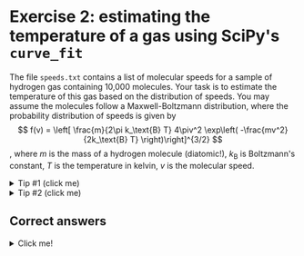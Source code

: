# Exercise 2: estimating the temperature of a gas using SciPy's `curve_fit`
The file `speeds.txt` contains a list of molecular speeds for a sample of hydrogen gas containing 10,000 molecules. Your task is to estimate the temperature of this gas based on the distribution of speeds. You may assume the molecules follow a Maxwell-Boltzmann distribution, where the probability distribution of speeds is given by
$$ f(v) = \left[ \frac{m}{2\pi k_\text{B} T} 4\piv^2 \exp\left( -\frac{mv^2}{2k_\text{B} T} \right)\right]^{3/2} $$,
where $m$ is the mass of a hydrogen molecule (diatomic!), $k_\text{B}$ is Boltzmann's constant, $T$ is the temperature in kelvin, $v$ is the molecular speed.

<details>
  <summary>Tip #1 (click me)</summary>
  
  Plot a histogram (use however many bins you like; I used 50).
  
</details>

<details>
  <summary>Tip #2 (click me)</summary>
  
  Fit a Maxwell-Boltzmann distribution to your histogram:

  ```python
  import numpy as np
  from scipy.constants import k, m_p
  from scipy.optimize import curve_fit

  def maxwell_boltzmann(v, T):
    factor = (m_p / (2 * np.pi * k * T))**(3/2)
    return 4 * np.pi * v**2 * factor * np.exp(-m_p * v**2 / (2 * k * T))

  # ...

  hist, bin_edges = np.histogram(speeds, bins=50, density=True)
  bin_centers = (bin_edges[:-1] + bin_edges[1:]) / 2

  popt, pcov = curve_fit(f=maxwell_boltzmann, xdata=bin_centers, ydata=hist, p0=[300])
  T_fit = popt[0]
  ```
  
</details>

## Correct answers
<details>
  <summary>Click me!</summary>
  
  ```txt
  temperature = (298.70 +/- 2.73) kelvin
  ```
  ![Histogram with 50 bins showing the spread of molecular speeds in `speeds.txt`. A Maxwell-Boltzmann distribution with the calculated $T=299\:\text{K}$ is overplotted.](histogram.png)
  
</details>
